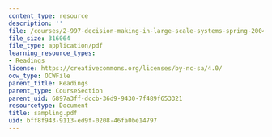 ```yaml
---
content_type: resource
description: ''
file: /courses/2-997-decision-making-in-large-scale-systems-spring-2004/bff8f9439113ed9f020846fa0be14797_sampling.pdf
file_size: 316064
file_type: application/pdf
learning_resource_types:
- Readings
license: https://creativecommons.org/licenses/by-nc-sa/4.0/
ocw_type: OCWFile
parent_title: Readings
parent_type: CourseSection
parent_uid: 6897a3ff-dccb-36d9-9430-7f489f653321
resourcetype: Document
title: sampling.pdf
uid: bff8f943-9113-ed9f-0208-46fa0be14797
---
```

